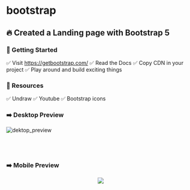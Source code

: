 # bootstrap
## 🔥 Created a Landing page with Bootstrap 5

### 🔖 Getting Started

✅ Visit https://getbootstrap.com/
✅ Read the Docs
✅ Copy CDN in your project
✅ Play around and build exciting things

### 🔖 Resources

✅ Undraw
✅ Youtube
✅ Bootstrap icons


### ➡️ Desktop Preview
![dektop_preview](https://user-images.githubusercontent.com/66365605/121675306-dd50cb00-cad0-11eb-8d7b-babe9f175e05.png)
<br/>
<br/>
<br/>
<br/>

### ➡️ Mobile Preview
<div align="center">
<img src="https://user-images.githubusercontent.com/66365605/121675213-bd210c00-cad0-11eb-89bd-a98ce827dff4.png">
</div>
